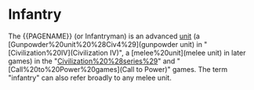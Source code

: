 # Infantry

The {{PAGENAME}} (or Infantryman) is an advanced [unit](unit) (a [Gunpowder%20unit%20%28Civ4%29](gunpowder unit) in "[Civilization%20IV](Civilization IV)", a [melee%20unit](melee unit) in later games) in the "[Civilization%20%28series%29](Civilization)" and "[Call%20to%20Power%20games](Call to Power)" games. The term "infantry" can also refer broadly to any melee unit.